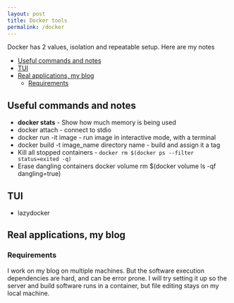 ```yaml
---
layout: post
title: Docker tools
permalink: /docker
---
```


Docker has 2 values, isolation and repeatable setup. Here are my notes

<!-- prettier-ignore-start -->
<!-- vim-markdown-toc-start -->

- [Useful commands and notes](#useful-commands-and-notes)
- [TUI](#tui)
- [Real applications, my blog](#real-applications-my-blog)
    - [Requirements](#requirements)

<!-- vim-markdown-toc-end -->
<!-- prettier-ignore-end -->

## Useful commands and notes

- **docker stats** - Show how much memory is being used
- docker attach - connect to stdio
- docker run -it image - run image in interactive mode, with a terminal
- docker build -t image_name directory name - build and assign it a tag
- Kill all stopped containers - `docker rm $(docker ps --filter status=exited -q)`
- Erase dangling containers
  docker volume rm \$(docker volume ls -qf dangling=true)

## TUI

- lazydocker

## Real applications, my blog

### Requirements

I work on my blog on multiple machines. But the software execution dependencies are hard, and can be error prone. I will try setting it up so the server and build software runs in a container, but file editing stays on my local machine.
